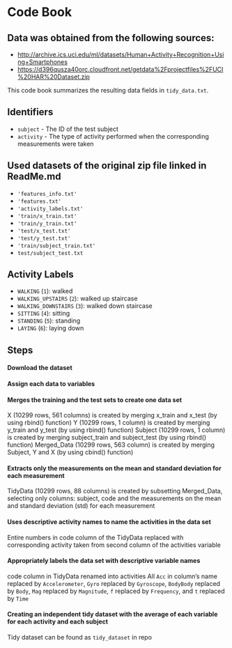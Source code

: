 # Code Book

## Data was obtained from the following sources:
* http://archive.ics.uci.edu/ml/datasets/Human+Activity+Recognition+Using+Smartphones
* https://d396qusza40orc.cloudfront.net/getdata%2Fprojectfiles%2FUCI%20HAR%20Dataset.zip
  
This code book summarizes the resulting data fields in `tidy_data.txt`.

## Identifiers

* `subject` - The ID of the test subject
* `activity` - The type of activity performed when the corresponding measurements were taken

## Used datasets of the original zip file linked in ReadMe.md

* `'features_info.txt'`
* `'features.txt'`
* `'activity_labels.txt'`
* `'train/x_train.txt'`
* `'train/y_train.txt'`
* `'test/x_test.txt'`
* `'test/y_test.txt'`
* `'train/subject_train.txt'`
* `test/subject_test.txt`

## Activity Labels

* `WALKING` (`1`): walked
* `WALKING_UPSTAIRS` (`2`): walked up staircase 
* `WALKING_DOWNSTAIRS` (`3`): walked down staircase 
* `SITTING` (`4`): sitting 
* `STANDING` (`5`): standing 
* `LAYING` (`6`): laying down 


## Steps

#### Download the dataset

#### Assign each data to variables

#### Merges the training and the test sets to create one data set
X (10299 rows, 561 columns) is created by merging x_train and x_test (by using rbind() function)
Y (10299 rows, 1 column) is created by merging y_train and y_test (by using rbind() function)
Subject (10299 rows, 1 column) is created by merging subject_train and subject_test (by using rbind() function)
Merged_Data (10299 rows, 563 column) is created by merging Subject, Y and X (by using cbind() function)

#### Extracts only the measurements on the mean and standard deviation for each measurement
TidyData (10299 rows, 88 columns) is created by subsetting Merged_Data, selecting only columns: subject, code and the measurements on the mean and standard deviation (std) for each measurement

#### Uses descriptive activity names to name the activities in the data set
Entire numbers in code column of the TidyData replaced with corresponding activity taken from second column of the activities variable

#### Appropriately labels the data set with descriptive variable names
code column in TidyData renamed into activities
All `Acc` in column’s name replaced by `Accelerometer`, `Gyro` replaced by `Gyroscope`, `BodyBody` replaced by `Body`, `Mag` replaced by `Magnitude`, `f` replaced by `Frequency`, and `t` replaced by `Time`

#### Creating an independent tidy dataset with the average of each variable for each activity and each subject
Tidy dataset can be found as `tidy_dataset` in repo
